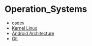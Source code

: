 # Operation_Systems

* [osdev](https://wiki.osdev.org/Expanded_Main_Page)
* [Kernel Linux](https://www.kernel.org/)
* [Android Architecture](https://source.android.com/devices/architecture)
* [Git](https://git-scm.com/book/en/v2)
